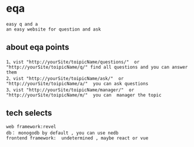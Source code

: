 # eqa
    easy q and a
    an easy website for question and ask

## about eqa points
    1、vist "http://yourSite/toipicName/questions/"  or  "http://yourSite/toipicName/q/" find all questions and you can answer them
    2、vist "http://yourSite/toipicName/ask/"  or  "http://yourSite/toipicName/a/"  you can ask questions
    3、vist "http://yourSite/toipicName/manager/"  or  "http://yourSite/toipicName/m/"  you can  manager the topic

## tech selects
    web framework:revel
    db： monogodb by default , you can use nedb
    frontend framework:  undetermined , maybe react or vue


